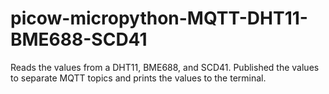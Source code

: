 # picow-micropython-MQTT-DHT11-BME688-SCD41
Reads the values from a DHT11, BME688, and SCD41. Published the values to separate MQTT topics and prints the values to the terminal.
